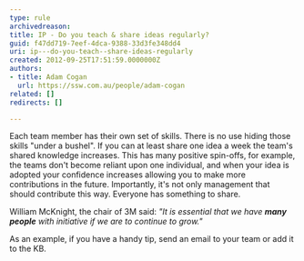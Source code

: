 ```yaml
---
type: rule
archivedreason: 
title: IP - Do you teach & share ideas regularly?
guid: f47dd719-7eef-4dca-9388-33d3fe348dd4
uri: ip---do-you-teach--share-ideas-regularly
created: 2012-09-25T17:51:59.0000000Z
authors:
- title: Adam Cogan
  url: https://ssw.com.au/people/adam-cogan
related: []
redirects: []

---
```


Each team member has their own set of skills. There is no use hiding those skills                     "under a bushel". If you can at least share one idea a week the team's shared knowledge                     increases. This has many positive spin-offs, for example, the teams don't become                     reliant upon one individual, and when your idea is adopted your confidence increases                     allowing you to make more contributions in the future. Importantly, it's not only                     management that should contribute this way. Everyone has something to share.

<!--endintro-->

William                     McKnight, the chair of 3M said: *"It is essential that we have  **many people** with initiative if we are to continue to grow."*

As an example, if you have a handy tip, send an email to your team or add it                     to the KB.

